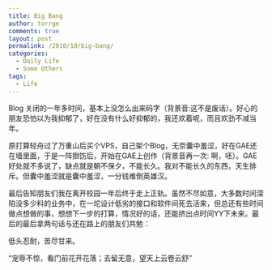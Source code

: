 ```yaml
---
title: Big Bang
author: torrge
comments: true
layout: post
permalink: /2010/10/big-bang/
categories:
  - Daily Life
  - Some Others
tags:
  - Life
---
```

Blog 关闭的一年多时间，基本上没怎么出来码字（背景音:这不是废话）。好心的朋友恐怕以为我抑郁了，好在没有什么好抑郁的，我还欢着呢，而且欢劲不减当年。

原打算轻舟过了万重山后买个VPS，自己架个Blog，无奈囊中羞涩，好在GAE还在墙里面，于是一阵捯饬后，开始在GAE上创作（背景音再一次: 啊，呸）。GAE好处就不多说了，缺点就是朝不保夕，不能长久。我对不能长久的东西，天生排斥。但囊中羞涩就是囊中羞涩，一分钱难倒英雄汉。

最后告知朋友们我在离开校园一年后终于走上正轨。虽然不尽如意，大多数时间深陷没多少料的业务中，在一坨设计低劣的接口和软件间死去活来，但总还有些时间做点想做的事，想想下一步的打算，情况好的话，还能挤出点时间YY下未来。最后的最后拿两句话与还在路上的朋友们共勉：

低头忍耐，苦尽甘来。

“宠辱不惊，看门前花开花落；去留无意，望天上云卷云舒”